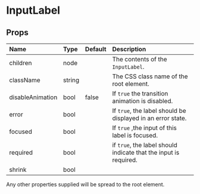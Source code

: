 InputLabel
==========



Props
-----

| Name | Type | Default | Description |
|:-----|:-----|:--------|:------------|
| children | node |  | The contents of the `InputLabel`. |
| className | string |  | The CSS class name of the root element. |
| disableAnimation | bool | false | If `true` the transition animation is disabled. |
| error | bool |  | If `true`, the label should be displayed in an error state. |
| focused | bool |  | If `true` ,the input of this label is focused. |
| required | bool |  | if `true`, the label should indicate that the input is required. |
| shrink | bool |  |  |

Any other properties supplied will be spread to the root element.
